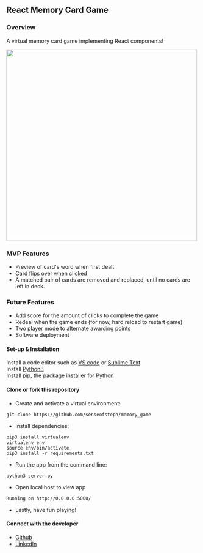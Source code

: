 ## React Memory Card Game

### Overview

A virtual memory card game implementing React components!

<img src=https://github.com/senseofsteph/memory-card-game/blob/master/static/img/memory_game_gif.gif width="500">

### MVP Features

- Preview of card's word when first dealt
- Card flips over when clicked
- A matched pair of cards are removed and replaced, until no cards are left in deck.

### Future Features

- Add score for the amount of clicks to complete the game
- Redeal when the game ends (for now, hard reload to restart game)
- Two player mode to alternate awarding points
- Software deployment

#### Set-up & Installation

Install a code editor such as [VS code](https://code.visualstudio.com/download) or [Sublime Text](https://www.sublimetext.com/)<br>
Install [Python3](https://www.python.org/downloads/mac-osx/)<br>
Install [pip](https://pip.pypa.io/en/stable/installing/), the package installer for Python <br>

#### Clone or fork this repository

- Create and activate a virtual environment:
```shell
git clone https://github.com/senseofsteph/memory_game
```
- Install dependencies:
```shell
pip3 install virtualenv
virtualenv env
source env/bin/activate
pip3 install -r requirements.txt
```
- Run the app from the command line:
```shell
python3 server.py
```
- Open local host to view app
```shell
Running on http://0.0.0.0:5000/ 
```
- Lastly, have fun playing!

#### Connect with the developer

- [Github](https://github.com/senseofsteph)
- [LinkedIn](https://www.linkedin.com/in/senseofsteph/)
